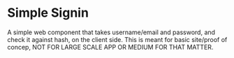 # Simple Signin
A simple web component that takes username/email and password, and check it against hash, on the client side. This is meant for basic site/proof of concep, NOT FOR LARGE SCALE APP OR MEDIUM FOR THAT MATTER.